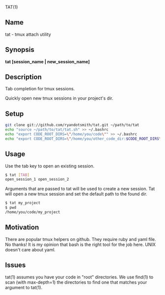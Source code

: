 TAT(1)

## Name
 tat - tmux attach utility

## Synopsis

**tat [session_name | new_session_name]**

## Description

Tab completion for tmux sessions.

Quickly open new tmux sessions in your project's dir.

## Setup

```bash
git clone git://github.com/ryandotsmith/tat.git ~/path/to/tat
echo "source ~/path/to/tat/tat.sh" >> ~/.bashrc
echo "export CODE_ROOT_DIRS=\"/home/you/code\"" >> ~/.bashrc
echo "export CODE_ROOT_DIRS=\"/home/you/other_code_dir:$CODE_ROOT_DIRS\"" >> ~/.bashrc
```

## Usage

Use the tab key to open an existing session.

```bash
$ tat [TAB]
open_session_1 open_session_2
```

Arguments that are passed to tat will be used to create a new session.
Tat will open a new tmux session and set the default path to the found dir.

```bash
$ tat my_project
$ pwd
/home/you/code/my_project
```

## Motivation

There are popular tmux helpers on github. They require ruby and yaml file. No thanks!
It is my opinion that bash is the right tool for the job here. UNIX doesn't care about yaml.

## Issues

tat(1) assumes you have your code in "root" directories. We use find(1) to scan
(with max-depth=1) the directories to find one that matches your argument to
tat(1).



